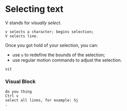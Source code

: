 # Selecting text
V stands for *visually select*.

```
v selects a character; begins selection;
V selects line.
```

Once you got hold of your selection, you can:
* use `o` to redefine the bounds of the selection;
* use regular motion commands to adjust the selection.

```
vit
```

### Visual Block
```
do you thing
Ctrl v
select all lines, for example: 5j
.
```

